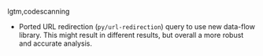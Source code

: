 lgtm,codescanning
* Ported URL redirection (`py/url-redirection`) query to use new data-flow library. This might result in different results, but overall a more robust and accurate analysis.
